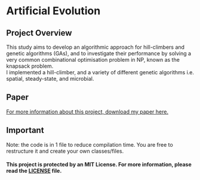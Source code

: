 # Artificial Evolution

## Project Overview
This study aims to develop an algorithmic approach for hill-climbers and genetic algorithms (GAs), and to investigate their performance by solving a very common combinational optimisation problem in NP, known as the knapsack problem. <br/>
I implemented a hill-climber, and a variety of different genetic algorithms i.e. spatial, steady-state, and microbial.<br/>

## Paper
[For more information about this project, download my paper here.](https://drive.google.com/file/d/1nCZy6YD5YGMrEforRlOQd8cE_XPDpGVU/view?usp=sharing)

## Important
Note: the code is in 1 file to reduce compilation time. You are free to restructure it and create your own classes/files.

#### This project is protected by an MIT License. For more information, please read the [LICENSE](https://github.com/tala360/artificial_evolution/blob/main/LICENSE) file.
